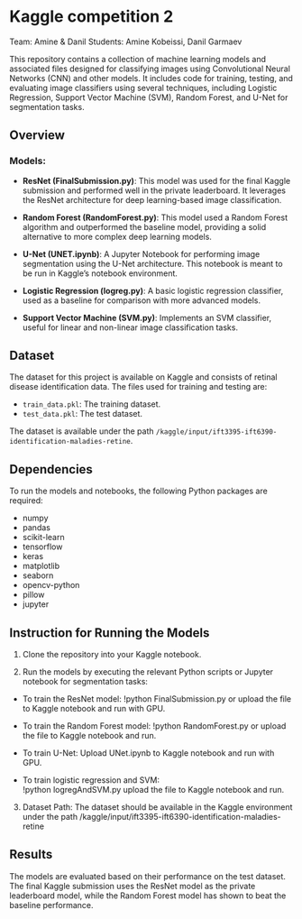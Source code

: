 # Kaggle competition 2 

Team: Amine & Danil 
Students: Amine Kobeissi, Danil Garmaev

This repository contains a collection of machine learning models and associated files designed for classifying images using Convolutional Neural Networks (CNN) and other models. It includes code for training, testing, and evaluating image classifiers using several techniques, including Logistic Regression, Support Vector Machine (SVM), Random Forest, and U-Net for segmentation tasks.


## Overview

### Models:

- **ResNet (FinalSubmission.py)**: This model was used for the final Kaggle submission and performed well in the private leaderboard. It leverages the ResNet architecture for deep learning-based image classification.

- **Random Forest (RandomForest.py)**: This model used a Random Forest algorithm and outperformed the baseline model, providing a solid alternative to more complex deep learning models.

- **U-Net (UNET.ipynb)**: A Jupyter Notebook for performing image segmentation using the U-Net architecture. This notebook is meant to be run in Kaggle’s notebook environment.

- **Logistic Regression (logreg.py)**: A basic logistic regression classifier, used as a baseline for comparison with more advanced models.

- **Support Vector Machine (SVM.py)**: Implements an SVM classifier, useful for linear and non-linear image classification tasks.

## Dataset

The dataset for this project is available on Kaggle and consists of retinal disease identification data. The files used for training and testing are:

- `train_data.pkl`: The training dataset.
- `test_data.pkl`: The test dataset.

The dataset is available under the path `/kaggle/input/ift3395-ift6390-identification-maladies-retine`.

## Dependencies

To run the models and notebooks, the following Python packages are required:

- numpy
- pandas
- scikit-learn
- tensorflow
- keras
- matplotlib
- seaborn
- opencv-python
- pillow
- jupyter

##  Instruction for Running the Models

1. Clone the repository into your Kaggle notebook.

2. Run the models by executing the relevant Python scripts or Jupyter notebook for segmentation tasks:

- To train the ResNet model:
 !python FinalSubmission.py or upload the file to Kaggle notebook and run with GPU.

- To train the Random Forest model:
 !python RandomForest.py or upload the file to Kaggle notebook and run.

- To train U-Net: 
Upload UNet.ipynb to Kaggle notebook and run with GPU.

- To train logistic regression and SVM:  
 !python logregAndSVM.py upload the file to Kaggle notebook and run.


3. Dataset Path: The dataset should be available in the Kaggle environment under the path /kaggle/input/ift3395-ift6390-identification-maladies-retine


## Results

The models are evaluated based on their performance on the test dataset. The final Kaggle submission uses the ResNet model as the private leaderboard model, while the Random Forest model has shown to beat the baseline performance.


